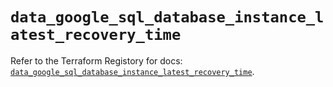 # `data_google_sql_database_instance_latest_recovery_time`

Refer to the Terraform Registory for docs: [`data_google_sql_database_instance_latest_recovery_time`](https://registry.terraform.io/providers/hashicorp/google/5.6.0/docs/data-sources/sql_database_instance_latest_recovery_time).
